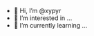 - 👋 Hi, I’m @xypyr
- 👀 I’m interested in ...
- 🌱 I’m currently learning ...
<!---
xypyr/xypyr is a ✨ special ✨ repository because its `README.md` (this file) appears on your GitHub profile.
You can click the Preview link to take a look at your changes.
--->

